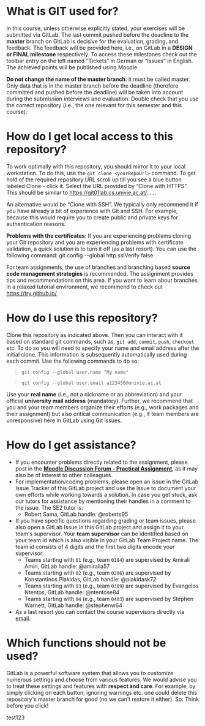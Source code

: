 # What is GIT used for?

In this course, unless otherwise explicitly stated, your exercises will be submitted via GitLab. The last commit pushed before the deadline to the **master** branch on GitLab is decisive for the evaluation, grading, and feedback. The feedback will be provided here, i.e., on GitLab in a **DESIGN or FINAL milestone** respectively. To access these milestones check out the toolbar entry on the left named “Tickets” in German or “Issues” in English. The achieved points will be published using Moodle.

**Do not change the name of the master branch**: it must be called master. Only data that is in the master branch before the deadline (therefore committed and pushed before the deadline) will be taken into account during the submission interviews and evaluation. Double check that you use the correct repository (i.e., the one relevant for this semester and this course).

# How do I get local access to this repository?

To work optimally with this repository, you should mirror it to your local workstation. To do this, use the `git clone <yourRepoUrl>` command. To get hold of the required repository URL scroll up till you see a blue button labeled Clone - click it. Select the URL provided by “Clone with HTTPS”. This should be similar to https://git01lab.cs.univie.ac.at/......

An alternative would be “Clone with SSH”. We typically only recommend it if you have already a bit of experience with Git and SSH. For example, because this would require you to create public and private keys for authentication reasons.  

**Problems with the certificates**: If you are experiencing problems cloning your Git repository and you are experiencing problems with certificate validation, a quick solution is to turn it off (as a last resort). You can use the following command: git config --global http.sslVerify false

For team assignments, the use of branches and branching based **source code management strategies** is recommended. The assignment provides tips and recommendations on this area. If you want to learn about branches in a relaxed tutorial environment, we recommend to check out https://try.github.io/

# How do I use this repository?

Clone this repository as indicated above. Then you can interact with it based on standard git commands, such as, `git add`, `commit`, `push`, `checkout` etc. To do so you will need to specify your name and email address after the initial clone. This information is subsequently automatically used during each commit. Use the following commands to do so:

> `git config --global user.name "My name"`

> `git config --global user.email a123456@univie.ac.at`

Use your **real name** (i.e., not a nickname or an abbreviation) and your official **university mail address** (mandatory). Further, we recommend that you and your team members organize their efforts (e.g., work packages and their assignment) but also critical communication (e.g., if team members are unresponsive) here in GitLab using Git issues.

# How do I get assistance?

* If you encounter problems directly related to the assignment, please post in the **[Moodle Discussion Forum - Practical Assignment](https://moodle.univie.ac.at/mod/forum/view.php?id=10356964)**, as it may also be of interest to other colleagues.
* For implementation/coding problems, please open an issue in the GitLab Issue Tracker of this GitLab project and use the issue to document your own efforts while working towards a solution. In case you get stuck, ask our tutors for assistance by mentioning their handles in a comment to the issue. The SE2 tutor is:
  * Robert Sama, GitLab handle: @roberts95
* If you have specific questions regarding grading or team issues, please also open a GitLab Issue in this GitLab project and assign it to your team's supervisor. Your **team supervisor** can be identified based on your team id which is also visible in your GitLab Team Project name. The team id consists of 4 digits and the first two digits encode your supervisor:
  * Teams starting with `01` (e.g., team `0104`) are supervised by Amirali Amiri, GitLab handle: @amiralia57
  * Teams starting with `02` (e.g., team `0206`) are supervised by Konstantinos Plakidas, GitLab handle: @plakidask72
  * Teams starting with `03` (e.g., team `0309`) are supervised by Evangelos Ntentos, GitLab handle: @ntentose84
  * Teams starting with `04` (e.g., team `0403`) are supervised by Stephen Warnett, GitLab handle: @stephenw64
* As a last resort you can contact the course supervisors directly via [email](mailto:se2@swa.univie.ac.at).

 

# Which functions should not be used?

GitLab is a powerful software system that allows you to customize numerous settings and choose from various features. We would advise you to treat these settings and features with **respect and care**. For example, by simply clicking on each button, ignoring warnings etc. one could delete this repository's master branch for good (no we can’t restore it either). So: Think before you click!

test123
